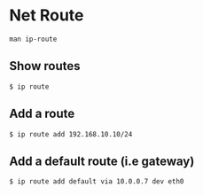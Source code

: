 # Net Route

`man ip-route`

## Show routes
```
$ ip route
```

## Add a route
```
$ ip route add 192.168.10.10/24
```

## Add a default route (i.e gateway)
```
$ ip route add default via 10.0.0.7 dev eth0
```

